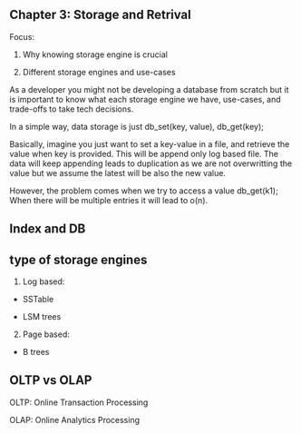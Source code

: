 ## Chapter 3: Storage and Retrival 

Focus:

1. Why knowing storage engine is crucial

2. Different storage engines and use-cases

As a developer you might not be developing a database from scratch but it is important to know 
what each storage engine we have, use-cases, and trade-offs to take tech decisions.

In a simple way, data storage is just db_set(key, value), db_get(key);  

Basically, imagine you just want to set a key-value in a file, and retrieve the value when key is provided. 
This will be append only log based file. The data will keep appending leads to duplication as we are not overwritting the value but we assume the latest will be also the new value. 

However, the problem comes when we try to access a value db_get(k1); When there will be multiple entries it will lead to o(n).


## Index and DB

## type of storage engines

1. Log based:

- SSTable

- LSM trees

2. Page based:

- B trees

## OLTP vs OLAP

OLTP: Online Transaction Processing

OLAP: Online Analytics Processing

